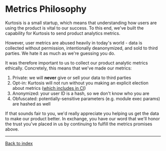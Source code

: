 Metrics Philosophy
==================
Kurtosis is a small startup, which means that understanding how users are using the product is vital to our success. To this end, we've built the capability for Kurtosis to send product analytics metrics.

However, user metrics are abused heavily in today's world - data is collected without permission, intentionally deanonymized, and sold to third parties. We hate it as much as we're guessing you do.

It was therefore important to us to collect our product analytic metrics ethically. Concretely, this means that we've made our metrics:

1. Private: we will **never** give or sell your data to third parties
1. Opt-in: Kurtosis will not run without you making an explicit election about metrics ([which includes in CI](./running-in-ci.md))
1. Anonymized: your user ID is a hash, so we don't know who you are
1. Obfuscated: potentially-sensitive parameters (e.g. module exec params) are hashed as well

If that sounds fair to you, we'd really appreciate you helping us get the data to make our product better. In exchange, you have our word that we'll honor the trust you've placed in us by continuing to fulfill the metrics promises above.

---

[Back to index](https://docs.kurtosistech.com)
